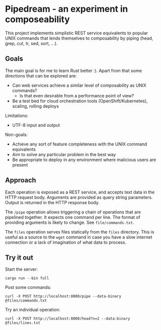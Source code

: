 # Pipedream - an experiment in composeability

This project implements simplistic REST service equivalents to popular UNIX commands
that lends themselves to composability by piping (head, grep, cut, tr, sed, sort, ...).

## Goals 

The main goal is for me to learn Rust better :). Apart from that some directions that can be explored are:
* Can web services achieve a similar level of composability as UNIX commands?
  * Is that even desirable from a performance point of view?
* Be a test bed for cloud orchestration tools (OpenShift/Kubernetes), scaling, rolling deploys

Limitations: 
* UTF-8 input and output

Non-goals:
* Achieve any sort of feature completeness with the UNIX command equivalents
* Aim to solve any particular problem in the best way
* Be appropriate to deploy in any environment where malicious users are present

## Approach

Each operation is exposed as a REST service, and accepts text data in the HTTP request body. Arguments are provided as query string parameters. Output is returned in the HTTP response body.

The `/pipe` operation allows triggering a chain of operations that are pipelined together. It expects one command per line. The format of providing arguments is likely to change. See `file/commands.txt`.

The `files` operation serves files statically from the `files` directory. This is useful as a source
to the `wget` command in case you have a slow internet connection or a lack of imagination of what data to process.

## Try it out

Start the server:

    cargo run --bin full

Post some commands:

    curl -X POST http://localhost:8000/pipe --data-binary @files/commands.txt

Try an individual operation:

    curl -X POST http://localhost:8000/head?n=2 --data-binary @files/lines.txt